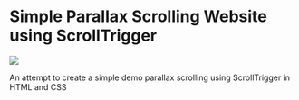 # Simple Parallax Scrolling Website using ScrollTrigger


![](https://user-images.githubusercontent.com/94695669/225736430-a6c1e97f-3fad-43da-9992-71de902363cc.gif)


An attempt to create a simple demo parallax scrolling using ScrollTrigger in HTML and CSS
